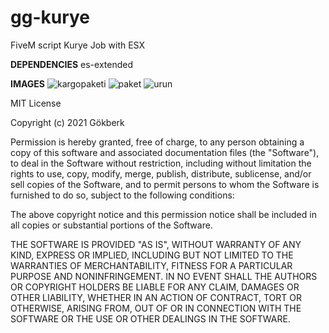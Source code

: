 # gg-kurye
FiveM script
Kurye Job with ESX

**DEPENDENCIES**
es-extended

**IMAGES**
![kargopaketi](https://github.com/gokberkgok/gg-kurye/assets/67126609/756ae005-1609-4c2f-a799-9deb9aec89e4)
![paket](https://github.com/gokberkgok/gg-kurye/assets/67126609/f88fb789-e285-4230-b810-5ee2ee7f9593)
![urun](https://github.com/gokberkgok/gg-kurye/assets/67126609/28a65434-ef3a-425e-89cb-91ef04dbc8ba)

MIT License

Copyright (c) 2021 Gökberk

Permission is hereby granted, free of charge, to any person obtaining a copy
of this software and associated documentation files (the "Software"), to deal
in the Software without restriction, including without limitation the rights
to use, copy, modify, merge, publish, distribute, sublicense, and/or sell
copies of the Software, and to permit persons to whom the Software is
furnished to do so, subject to the following conditions:

The above copyright notice and this permission notice shall be included in all
copies or substantial portions of the Software.

THE SOFTWARE IS PROVIDED "AS IS", WITHOUT WARRANTY OF ANY KIND, EXPRESS OR
IMPLIED, INCLUDING BUT NOT LIMITED TO THE WARRANTIES OF MERCHANTABILITY,
FITNESS FOR A PARTICULAR PURPOSE AND NONINFRINGEMENT. IN NO EVENT SHALL THE
AUTHORS OR COPYRIGHT HOLDERS BE LIABLE FOR ANY CLAIM, DAMAGES OR OTHER
LIABILITY, WHETHER IN AN ACTION OF CONTRACT, TORT OR OTHERWISE, ARISING FROM,
OUT OF OR IN CONNECTION WITH THE SOFTWARE OR THE USE OR OTHER DEALINGS IN THE
SOFTWARE.
